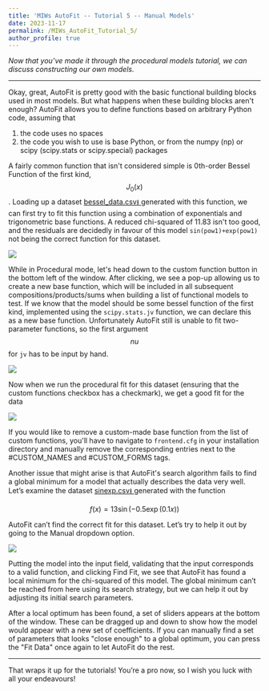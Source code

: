 ```yaml
---
title: 'MIWs AutoFit -- Tutorial 5 -- Manual Models'
date: 2023-11-17
permalink: /MIWs_AutoFit_Tutorial_5/
author_profile: true
---
```


_Now that you’ve made it through the procedural models tutorial, we can discuss constructing our own models._

---

Okay, great, AutoFit is pretty good with the basic functional building blocks used in most models. But what happens when
these building blocks aren't enough? AutoFit allows you to define functions based on arbitrary Python code, assuming
that 

1. the code uses no spaces
2. the code you wish to use is base Python, or from the numpy (np) or scipy (scipy.stats or scipy.special) packages

A fairly common function that isn't considered simple is 0th-order Bessel Function of the first kind, $$J_0(x)$$. 
Loading up a dataset
<a href="http://mattingliswhalen.github.io/data/MIWsAutoFitTutorial/bessel_data.csv">
bessel_data.csv⭳
</a> generated with this function, we can first try to fit this function using a 
combination of exponentials and trigonometric base functions.
A reduced chi-squared of 11.83 isn't too good, and the residuals are decidedly in favour of this model 
`sin(pow1)+exp(pow1)` not being the correct function for this dataset.

<img src="https://mattingliswhalen.github.io/images/MIWsAutoFitTutorial/bessel_best_proc.png">

While in Procedural mode, let's head down to the custom function button in the bottom left of the window. 
After clicking, we see a pop-up allowing us to create a new base function, which will be included in all subsequent
compositions/products/sums when building a list of functional models to test. If we know that the model should be some
bessel function of the first kind, implemented using the `scipy.stats.jv` function, we can declare this as a new 
base function. Unfortunately AutoFit still is unable to fit two-parameter functions, so the first argument $$nu$$
for `jv` has to be input by hand.

<img src="https://mattingliswhalen.github.io/images/MIWsAutoFitTutorial/bessel_custom_func.png">

Now when we run the procedural fit for this dataset (ensuring that the custom functions checkbox has a checkmark), 
we get a good fit for the data

<img src="https://mattingliswhalen.github.io/images/MIWsAutoFitTutorial/bessel_bessel.png">

If you would like to remove a custom-made base function from the list of custom functions, 
you'll have to navigate to `frontend.cfg` in your installation directory and manually remove the corresponding entries
next to the #CUSTOM_NAMES and #CUSTOM_FORMS tags.

Another issue that might arise is that AutoFit's search algorithm fails to find a global minimum for a model 
that actually describes the data very well. Let’s examine the dataset 
<a href="http://mattingliswhalen.github.io/data/MIWsAutoFitTutorial/sudakov.csv">
sinexp.csv⭳
</a> generated with the function

$$f(x) = 13\sin(-0.5\exp(0.1x))$$

AutoFit can’t find the correct fit for this dataset. Let’s try to help it out by going to the Manual dropdown option.

<img src="https://mattingliswhalen.github.io/images/MIWsAutoFitTutorial/sinexp.png">

Putting the model into the input field, validating that the input corresponds to a valid function, and 
clicking Find Fit, we see that AutoFit has found a local minimum for the chi-squared of this model. 
The global minimum can’t be reached from here using its search strategy, but we can help it out by 
adjusting its initial search parameters.

After a local optimum has been found, a set of sliders appears at the bottom of the window. These can be
dragged up and down to show how the model would appear with a new set of coefficients. If you can manually find a 
set of parameters that looks "close enough" to a global optimum, you can press the "Fit Data" once again to let 
AutoFit do the rest.




---

That wraps it up for the tutorials! You’re a pro now, so I wish you luck with all your endeavours!